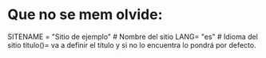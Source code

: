 # Que no se mem olvide:
SITENAME = "Sitio de ejemplo"  # Nombre del sitio
LANG= "es"  # Idioma del sitio
titulo()= va a definir el título y si no lo encuentra lo pondrá por defecto.